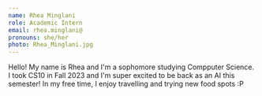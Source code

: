 ```yaml
---
name: Rhea Minglani
role: Academic Intern
email: rhea.minglani@
pronouns: she/her
photo: Rhea_Minglani.jpg
---
```

Hello! My name is Rhea and I'm a sophomore studying Compputer Science. I took CS10 in Fall 2023 and I'm super excited to be back as an AI this semester! In my free time, I enjoy travelling and trying new food spots :P
